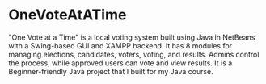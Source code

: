 # OneVoteAtATime
"One Vote at a Time" is a local voting system built using Java in NetBeans with a Swing-based GUI and XAMPP backend. It has 8 modules for managing elections, candidates, voters, voting, and results. Admins control the process, while approved users can vote and view results. It is a Beginner-friendly Java project that I built for my Java course.

